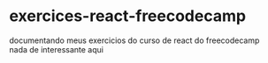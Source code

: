 # exercices-react-freecodecamp
documentando meus exercicios do curso de react do freecodecamp <br>
nada de interessante aqui
